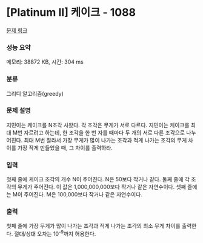 # [Platinum II] 케이크 - 1088 

[문제 링크](https://www.acmicpc.net/problem/1088) 

### 성능 요약

메모리: 38872 KB, 시간: 304 ms

### 분류

그리디 알고리즘(greedy)

### 문제 설명

<p>지민이는 케이크를 N조각 사왔다. 각 조각은 무게가 서로 다르다. 지민이는 케이크를 최대 M번 자르려고 하는데, 한 조각을 한 번 자를 때마다 두 개의 서로 다른 조각으로 나누어진다. 최대 M번 잘라서 가장 무게가 많이 나가는 조각과 적게 나가는 조각의 무게 차이를 가장 작게 만들었을 때, 그 차이를 출력하라.</p>

### 입력 

 <p>첫째 줄에 케이크 조각의 개수 N이 주어진다. N은 50보다 작거나 같다. 둘째 줄에 각 조각의 무게가 주어진다. 이 값은 1,000,000,000보다 작거나 같은 자연수이다. 셋째 줄에는 M이 주어진다. M은 100,000보다 작거나 같은 자연수이다.</p>

### 출력 

 <p>첫째 줄에 가장 무게가 많이 나가는 조각과 적게 나가는 조각의 최소 무게 차이를 출력한다. 절대/상대 오차는 10<sup>-9</sup>까지 허용한다.</p>

